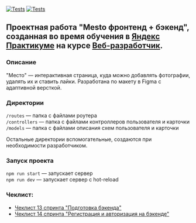 [![Tests](../../actions/workflows/tests-13-sprint.yml/badge.svg)](../../actions/workflows/tests-13-sprint.yml) [![Tests](../../actions/workflows/tests-14-sprint.yml/badge.svg)](../../actions/workflows/tests-14-sprint.yml)

## Проектная работа "Mesto фронтенд + бэкенд", созданная во время обучения в [Яндекс Практикуме](https://practicum.yandex.ru/) на курсе [Веб-разработчик](https://practicum.yandex.ru/web/). 

### Описание
"Место" — интерактивная страница, куда можно добавлять фотографии, удалять их и ставить лайки. Разработана по макету в Figma с адаптивной версткой.

### Директории
`/routes` — папка с файлами роутера  
`/controllers` — папка с файлами контроллеров пользователя и карточки   
`/models` — папка с файлами описания схем пользователя и карточки  
  
Остальные директории вспомогательные, создаются при необходимости разработчиком.

### Запуск проекта
`npm run start` — запускает сервер   
`npm run dev` — запускает сервер с hot-reload

### Чеклист:
* [Чеклист 13 спринта "Подготовка бэкенда"](https://code.s3.yandex.net/web-developer/checklists-pdf/new-program/checklist_13.pdf)
* [Чеклист 14 спринта "Регистрация и авторизация на бэкенде"](https://code.s3.yandex.net/web-developer/checklists-pdf/new-program/checklist_14.pdf)
